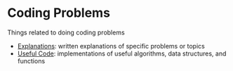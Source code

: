 # Coding Problems

Things related to doing coding problems

* [Explanations](explanations): written explanations of specific problems or topics
* [Useful Code](useful-code): implementations of useful algorithms, data structures, and functions
